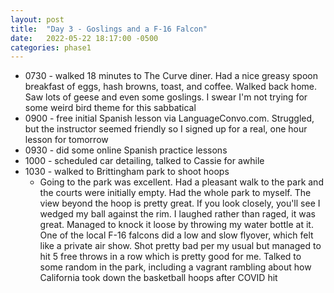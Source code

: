 ```yaml
---
layout: post
title:  "Day 3 - Goslings and a F-16 Falcon"
date:   2022-05-22 18:17:00 -0500
categories: phase1
---
```



* 0730 - walked 18 minutes to The Curve diner. Had a nice greasy spoon breakfast of eggs, hash browns,
toast, and coffee. Walked back home. Saw lots of geese and even some goslings.
I swear I'm not trying for some weird bird theme for this sabbatical
* 0900 - free initial Spanish lesson via LanguageConvo.com. Struggled, but the instructor seemed
friendly so I signed up for a real, one hour lesson for tomorrow
* 0930 - did some online Spanish practice lessons
* 1000 - scheduled car detailing, talked to Cassie for awhile
* 1030 - walked to Brittingham park to shoot hoops
    * Going to the park was excellent. Had a pleasant walk to the park and the courts were
initially empty. Had the whole park to myself. The view beyond the hoop is pretty great.
If you look closely, you'll see I wedged my ball against the rim. I laughed rather than raged,
it was great. Managed to knock it loose by throwing my water bottle at it. One of the local F-16
falcons did a low and slow flyover, which felt like a private air show. Shot pretty bad per my usual
but managed to hit 5 free throws in a row which is pretty good for me. Talked to some random in
the park, including a vagrant rambling about how California took down the basketball hoops
after COVID hit
